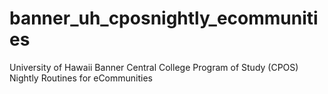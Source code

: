 # banner_uh_cposnightly_ecommunities
University of Hawaii Banner Central College Program of Study (CPOS) Nightly Routines for eCommunities 
